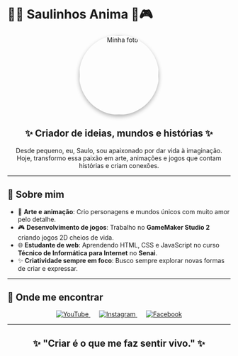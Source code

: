 # 🎨✨ **Saulinhos Anima** 👾🎮  

<p align="center">
  <img src="https://yt3.googleusercontent.com/AW83z4ZyNsL7nnMzGm1UeeUdPNlCPwN5l324JJVOVhIzPXh0AawFV2K_cxKhggOhdTdi-FjXtA=s160-c-k-c0x00ffffff-no-rj" 
       alt="Minha foto" 
       width="180" 
       style="border-radius:50%; box-shadow: 0 4px 10px rgba(0,0,0,0.3);">
</p>

<h2 align="center">✨ Criador de ideias, mundos e histórias ✨</h2>

<p align="center">
  Desde pequeno, eu, Saulo, sou apaixonado por dar vida à imaginação.  
  Hoje, transformo essa paixão em arte, animações e jogos que contam histórias e criam conexões.  
</p>

---

## 🧩 **Sobre mim**  
- 🎨 **Arte e animação**: Crio personagens e mundos únicos com muito amor pelo detalhe.  
- 🎮 **Desenvolvimento de jogos**: Trabalho no **GameMaker Studio 2** criando jogos 2D cheios de vida.  
- 🌐 **Estudante de web**: Aprendendo HTML, CSS e JavaScript no curso **Técnico de Informática para Internet** no **Senai**.  
- ✨ **Criatividade sempre em foco**: Busco sempre explorar novas formas de criar e expressar.  

---

## 📱 **Onde me encontrar**  

<p align="center">
  <a href="https://www.youtube.com/@SaulinhosAnima" target="_blank" style="margin: 0 10px;">
    <img src="https://img.icons8.com/ios-filled/60/ff0000/youtube-play.png" alt="YouTube" />
  </a>
  <a href="https://www.instagram.com/saulinhos_anima/" target="_blank" style="margin: 0 10px;">
    <img src="https://img.icons8.com/ios-filled/60/e4405f/instagram-new.png" alt="Instagram" />
  </a>
  <a href="https://web.facebook.com/saulog.caua.5/" target="_blank" style="margin: 0 10px;">
    <img src="https://img.icons8.com/ios-filled/60/4267b2/facebook-new.png" alt="Facebook" />
  </a>
</p>

---

<h2 align="center">✨ "Criar é o que me faz sentir vivo." ✨</h2>
